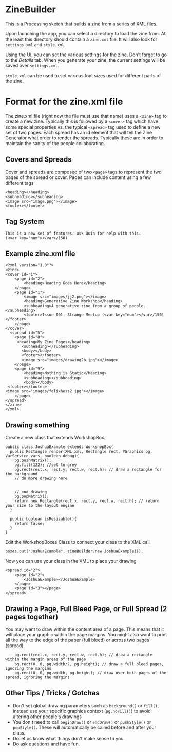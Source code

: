 # ZineBuilder

This is a Processing sketch that builds a zine from a series of XML files.

Upon launching the app, you can select a directory to load the zine from.
At the least this directory should contain a `zine.xml` file.
It will also look for `settings.xml` and `style.xml`.

Using the UI, you can set the various settings for the zine.
Don't forget to go to the _Details_ tab.
When you generate your zine, the current settings will be saved over `settings.xml`.

`style.xml` can be used to set various font sizes used for different parts of the zine.

# Format for the zine.xml file

The zine.xml file (right now the file must use that name) uses a ```<zine>``` tag to create a new zine. Typically this is followed by a ```<cover>``` tag which have some special properties vs. the typical ```<spread>``` tag used to define a new set of two pages. Each spread has an id element that will tell the Zine Generator what order to render the spreads. Typically these are in order to maintain the sanity of the people collaborating.
    
## Covers and Spreads

Cover and spreads are composed of two ```<page>``` tags to represent the two pages of the spread or cover. Pages can include content using a few different tags

```
<heading></heading>
<subheading></subheading>
<image src="image.png"></image>
<footer></footer>
```

## Tag System

````
This is a new set of features. Ask Quin for help with this. 
(<var key="num"></var>/150)
````

## Example zine.xml file

```
<?xml version="1.0"?>
<zine>
<cover id="1">
    <page id="2">
        <heading>Heading Goes Here</heading>
    </page>
    <page id="1">
        <image src="images/jj2.png"></image>
        <heading>Generative Zine Workshop</heading>
        <subheading>A generative zine from a group of people.</subheading>
        <footer>Issue 001: Strange Meetup (<var key="num"></var>/150)</footer>
    </page>
</cover>
  <spread id="5">
    <page id="8"> 
     <heading>My Zine Pages</heading>
       <subheading></subheading>
       <body></body>
       <footer></footer>
       <image src="images/drawing2b.jpg"></image>
    </page>
    <page id="9">
        <heading>Nothing is Static</heading>
        <subheading></subheading>
        <body></body>
 <footer></footer>
<image src="images/felixhess2.jpg"></image>
    </page>
</spread>
</zine>
</xml>
```

## Drawing something

Create a new class that extends WorkshopBox. 
```
public class JoshuaExample extends WorkshopBox{
  public Rectangle render(XML xml, Rectangle rect, PGraphics pg, VarService vars, boolean debug){
    pg.pushMatrix();
    pg.fill(122); //set to grey
    pg.rect(rect.x, rect.y, rect.w, rect.h); // draw a rectangle for the background
    // do more drawing here
    
    
    // end drawing
    pg.popMatrix();
    return new Rectangle(rect.x, rect.y, rect.w, rect.h); // return your size to the layout engine
  }
  
  public boolean isResizable(){
    return false;
  }
}
```

Edit the WorkshopBoxes Class to connect your class to the XML call 
```
boxes.put("JoshuaExample", zineBuilder.new JoshuaExample());
```
Now you can use your class in the XML to place your drawing
```
<spread id="2">
	<page id="2">
		<JoshuaExample></JoshuaExample>
	</page>
    <page id="3"></page>
</spread>
```
    

    
## Drawing a Page, Full Bleed Page, or Full Spread (2 pages together)

You may want to draw within the content area of a page. This means that it will place your graphic within the page margins. You might also want to print all the way to the edge of the paper (full bleed) or across two pages (spread).

```
    pg.rect(rect.x, rect.y, rect.w, rect.h); // draw a rectangle within the margin areas of the page
    pg.rect(0, 0, pg.width/2, pg.height); // draw a full bleed pages, ignoring the margins
    pg.rect(0, 0, pg.width, pg.height); // draw over both pages of the spread, ignoring the margins
```

## Other Tips / Tricks / Gotchas

* Don't set global drawing parameters such as ```background()``` or ```fill()```, instead use your specific graphics context (```pg.noFill()```) to avoid altering other people's drawings
* You don't need to call ```beginDraw()``` or ```endDraw()``` or ```pushStyle()``` or ```popStyle()```. These will automatically be called before and after your class.
* Do let us know what things don't make sense to you.
* Do ask questions and have fun. 

